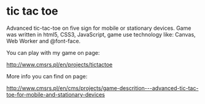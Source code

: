 tic tac toe
===

Advanced tic-tac-toe on five sign for mobile or  stationary devices.  Game was written  in html5, CSS3, JavaScript, game use technology like: Canvas, Web Worker and @font-face.

You can play with my game on page:

http://www.cmsrs.pl/en/projects/tictactoe

More info you can find on page:

http://www.cmsrs.pl/en/cms/projects/game-descrition---advanced-tic-tac-toe-for-mobile-and-stationary-devices

